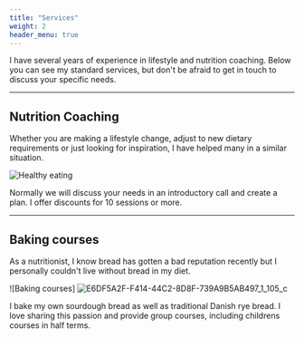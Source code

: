 ```yaml
---
title: "Services"
weight: 2
header_menu: true
---
```


I have several years of experience in lifestyle and nutrition
coaching. Below you can see my standard services, but don't be afraid
to get in touch to discuss your specific needs.

---

## Nutrition Coaching

Whether you are making a lifestyle change, adjust to new dietary
requirements or just looking for inspiration, I have helped many in a
similar situation.

![Healthy eating](images/istockphoto-1295633127-1024x1024.jpg)

Normally we will discuss your needs in an introductory call and create
a plan. I offer discounts for 10 sessions or more.

---


## Baking courses

As a nutritionist, I know bread has gotten a bad reputation recently
but I personally couldn't live without bread in my diet.

![Baking courses] 
![E6DF5A2F-F414-44C2-8D8F-739A9B5AB497_1_105_c](https://user-images.githubusercontent.com/121946227/211005811-1e1283ab-c346-4a40-87da-51d72889f446.jpeg)


I bake my own sourdough bread as well as traditional Danish rye
bread. I love sharing this passion and provide group courses,
including childrens courses in half terms.

